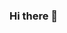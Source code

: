 ### Hi there 👋

<!--
**vitorbertolucci/vitorbertolucci** is a ✨ _special_ ✨ repository because its `README.md` (this file) appears on your GitHub profile.

Here are some ideas to get you started:

🖥️ Tecnologias que utilizo
[typescript](https://raw.githubusercontent.com/devicons/devicon/ac557d6ff33ff370a5db99f97aeab35ea5c67fbd/icons/typescript/typescript-original.svg) [javascript](https://raw.githubusercontent.com/devicons/devicon/ac557d6ff33ff370a5db99f97aeab35ea5c67fbd/icons/javascript/javascript-original.svg)
-->
